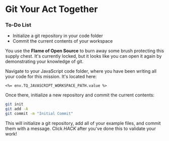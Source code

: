 # Git Your Act Together

<div class="aside">
<h3>To-Do List</h3>
<ul>
  <li>Initialize a git repository in your code folder</li>
  <li>Commit the current contents of your workspace</li>
</ul>
</div>

You use the **Flame of Open Source** to burn away some brush protecting this supply chest. It's currently locked, but it looks like you can open it again by demonstrating your knowledge of git.

Navigate to your JavaScript code folder, where you have been writing all your code for this mission. It's located here: 

`<%= env.TQ_JAVASCRIPT_WORKSPACE_PATH.value %>` 

Once there, initialize a new repository and commit the current contents:

```bash
git init
git add -A
git commit -m "Initial Commit"
```

This will initialize a git repository, add all of your example files, and commit them with a message. Click *HACK* after you've done this to validate your work!
